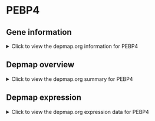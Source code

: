 <h1>PEBP4</h1>

<h2>Gene information</h2>
<details>
  <summary>Click to view the depmap.org information for PEBP4</summary>
  <iframe src="https://depmap.org/portal/gene/PEBP4?tab=about" style="border:none;width:100%;height:800px"></iframe>
</details>

<h2>Depmap overview</h2>
<details>
  <summary>Click to view the depmap.org summary for PEBP4</summary>
  <iframe src="https://depmap.org/portal/gene/PEBP4?tab=overview" style="border:none;width:100%;height:800px"></iframe>
</details>

<h2>Depmap expression</h2>
<details>
  <summary>Click to view the depmap.org expression data for PEBP4</summary>
  <iframe src="https://depmap.org/portal/gene/PEBP4?tab=characterization" style="border:none;width:100%;height:800px"></iframe>
</details>


<!--
<h2>Reactome Pathway diagram</h2>
<details>
  <summary>Click to view Reactome pathway for PEBP4</summary>
  PNAME
</details>
-->


